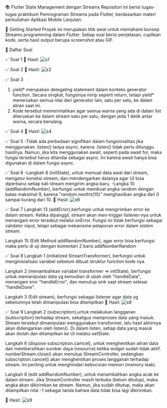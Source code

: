 📚 Flutter State Management dengan Streams Repositori ini berisi tugas-tugas praktikum Pemrograman Streams pada Flutter, berdasarkan materi perkuliahan Aplikasi Mobile Lanjutan.

🚀 Getting Started Proyek ini merupakan titik awal untuk memahami konsep Streams programming dalam Flutter. Setiap soal berisi penjelasan, cuplikan kode, serta hasil output berupa screenshot atau GIF.

📝 Daftar Soal

✅ Soal 1 
📸 Hasil:
![s1](https://github.com/user-attachments/assets/78023b51-5ab4-4816-a46e-b9475a253ce2)

✅ Soal 2
📸 Hasil:
![s2](https://github.com/user-attachments/assets/c7057329-992d-429a-b5ae-ebaac86416a6)

✅ Soal 3
1.  yield* merupakan delegating statement dalam konteks generator function. Secara singkat, fungsinya mirip seperti return, tetapi yield* meneruskan semua nilai dari generator lain, satu per satu, ke dalam aliran saat ini.
2.  Kode tersebut memerintahkan agar semua warna yang ada di dalam list diteruskan ke dalam stream satu per satu, dengan jeda 1 detik antar warna, secara berulang.

✅ Soal 4
📸 Hasil:
![s4](https://github.com/user-attachments/assets/bf298c1c-c53c-4ae0-9162-d7882feff70f)

✅ Soal 5
-Tidak ada perbedaan signifikan dalam fungsionalitas jika menggunakan .listen() tanpa async, karena .listen() tidak perlu ditunggu hasilnya. Namun, jika kita menggunakan await, seperti pada await for, maka fungsi tersebut harus ditandai sebagai async. Ini karena await hanya bisa digunakan di dalam fungsi async.

✅ Soal 6
-Langkah 8 (initState), untuk memuat data awal dari stream, mengatur koneksi stream, dan mendengarkan datanya agar UI bisa diperbarui setiap kali stream mengirim angka baru.
-Langka 10 (addRandomNumber), berfungsi untuk membuat angka random dengan batas maksimal 9, karena "random.nextInt(10)" menghasilkan angka dari 0 sampai kurang dari 10.
📸 Hasil:
![s6](https://github.com/user-attachments/assets/ab611b7c-c78b-47c8-afbf-c0e5c5bbe5b7)

✅ Soal 7
Langkah 13 (addError),berfungsi untuk mengirimkan error ke dalam stream. Ketika dipanggil, stream akan men-trigger listener-nya untuk menangani error tersebut melalui onError. Fungsi ini tidak berfungsi sebagai validator input, tetapi sebagai mekanisme pelaporan error dalam sistem stream.

Langkah 15 (Edit Method addRandomNumber), agar error bisa berfungsi maka perlu di uji dengan komentari 2 baris addNumberRandom

✅ Soal 8
Langkah 1 (initialized StreamTransformer), berfungsi untuk menginisialisasi variabel sebelum dibuat struktur function kode nya.

Langkah 2 (menambahkan variabel transformer => initState), berfungsi untuk memanipulasi data yg kemudian di ubah oleh "handleData", menangani eror "handleError", dan menutup sink saat stream selesai "handleDone".

Langkah 3 (Edit stream), berfungsi sebagai listener agar data yg sebelumnya telah dimanipulasi bisa ditampilkan
📸 Hasil:
![s8](https://github.com/user-attachments/assets/ef3925de-7dbc-45b3-8ab3-b6ee98221d75)

✅ Soal 9
Langkah 2 (subscription),untuk melakukan langganan (subscription) terhadap stream, sekaligus memproses data yang masuk. Stream tersebut dimanipulasi menggunakan transformer, lalu hasil akhirnya akan didengarkan oleh listen(). Di dalam listen, setiap data yang masuk akan diolah dan ditampilkan ke UI melalui setState.

Langkah 6 (dispose subscription.camcel), untuk menghentikan aliran data dan membersihkan sumber daya (resource) ketika widget sudah tidak aktif. numberStream.close() akan menutup StreamController, sedangkan subscription.cancel() akan menghentikan proses langganan terhadap stream. Ini penting untuk menghindari kebocoran memori (memory leak).

Langkah 8 (edit addRandomNumber), untuk menambahkan angka acak ke dalam stream. Jika StreamController masih terbuka (belum ditutup), maka angka akan dikirimkan ke stream. Namun, jika sudah ditutup, maka akan ditampilkan nilai -1 sebagai tanda bahwa data tidak bisa lagi dikirimkan.


📸 Hasil:
![s9](https://github.com/user-attachments/assets/b6e5acfa-0f1a-4047-8b77-29bde8f40e66)


